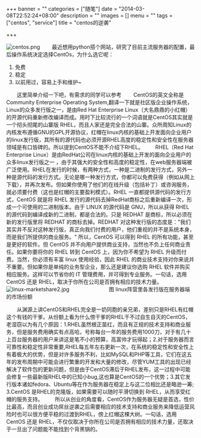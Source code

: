+++
banner = ""
categories = ["随笔"]
date = "2014-03-08T22:52:24+08:00"
description = ""
images = []
menu = ""
tags = ["centos", "service"]
title = "centos的逆袭"

+++

![centos.png](http://user-image.logdown.io/user/1175/blog/1158/post/98892/NdKBG3eTS2mFhnM7n1IS_centos.png)
&emsp;&emsp;最近想用python搭个网站，研究了目前主流服务器的配置，最后操作系统决定选择CentOs，为什么选它呢：

1. 免费
2. 稳定
3. 以前用过，容易上手和维护~

&emsp;&emsp;这里简单介绍一下吧，有需求的同学可以参考
&emsp;&emsp;CentOS的英文全称是Community Enterprise Operating System,翻译一下就是社区版企业操作系统，Linux的众多发行版之一，是由Red Hat Enterprise Linux（大名鼎鼎的小红帽）的开源代码重新修改编译而成。用时下比较流行的一个词语就是CentOS其实就是一个彻头彻尾的山寨版 RHEL，而且人家还是完全合法的山寨。众所周知Linux的内核发布遵循GNU的GPL开源协议，红帽在linux内核的基础上开发面向企业用户的linux发行版，其所有的源代码也必须开源RHEL高度的稳定性和安全性在服务器领域是有口皆碑的。所以提到CentOS不能不介绍下RHEL。
&emsp;&emsp;RHEL（Red Hat Enterprise Linux）是由RedHat公司在linux内核的基础上开发的面向企业用户的众多linux发行版之一 ，由于其强大的安全性和高度的稳定性，在web服务器端被广泛使用。RHEL在发行的时候，有两种方式，一种是二进制的发行方式，另外一种是源代码的发行方式。无论是哪一种发行方式，你都可以免费获得（例如从网上下载），并再次发布。但如果你使用了他们的在线升级（包括补丁）或咨询服务，就必须要付费（这也是红帽的主要盈利模式）。RHEL 一直都提供源代码的发行方式，CentOS 就是将 RHEL 发行的源代码去掉RedHat商标之后重新编译一次，形成一个可使用的二进制版本。由于 LINUX 的源代码是 GNU，所以从获得 RHEL 的源代码到编译成新的二进制，都是合法的。只是 REDHAT 是商标，所以必须在新的发行版里将 REDHAT 的商标去掉。REDHAT 对这种发行版的态度是："我们其实并不反对这种发行版，真正向我们付费的用户，他们重视的并不是系统本身，而是我们所提供的商业服务。" 所以，CentOS 可以得到 RHEL 的所有功能，甚至是更好的软件。但 CentOS 并不向用户提供商业支持，当然也不负上任何商业责任。如果你要将你的 RHEL 转到 CentOS 上，因为你不希望为 RHEL 升级而付费。当然，你必须有丰富 linux 使用经验，因此 RHEL 的商业技术支持对你来说并不重要。但如果你是单纯的业务型企业，那么还是建议你选购 RHEL 软件并购买相应服务。这样可以节省你的 IT 管理费用，并可得到专业服务。一句话，选用 CentOS 还是 RHEL，取决于你所在公司是否拥有相应的技术力量。
               ![linux-marketshare2.jpg](http://user-image.logdown.io/user/1175/blog/1158/post/98892/uz90Xz8IQX6aA9r92F1q_linux-marketshare2.jpg)
               &emsp;&emsp;&emsp;&emsp; &emsp;&emsp;&emsp;图 linux阵营里各发行版在服务器端的市场份额

&emsp;&emsp;从渊源上讲CentOS和RHEL完全是一奶同胞的亲兄弟，差别只是RHEL有红帽这个有钱的干爹。从份额上看为什么傍干爹的RHEL干不过自生自灭的CentOS，老湿窃以为有几个原因：1.RHEL虽然根正苗红，而且有正规的技术支持和商业服务，但是服务费用确实有点高哈，号称每台一年的服务费用1000刀，对于有几十上百台服务器的用户来讲这是笔不小的预算，高富帅才玩得起；2.对于服务器而言可靠性和稳定性非常重要,RHEL每五年左右更新一次，在系统的稳定性和安全性上有着极大的优势，但是对许多服务不利，比如MySQL和PHP等工具，它们在这五年的发布周期中可能会进行繁重的开发和大量的修改，尽管YUM工具的出现已经解决了软件包的更新问题，但是由于CentOS滞后于RHEL发布，这一过程中可能会修复一些最新版RHEL中的已知小bug,这也算是CentOS的一个优势；3.其它发行版本诸如fedora、Ubuntu等在作为服务器在稳定上与这二位相比还是略逊一筹; 3.CentOS 是RHEL的克隆版，如果需要可以随时平滑切换到 RHEL，从而享受红帽的服务支持。
&emsp;&emsp;所以从创业的角度看，CentOS作为服务器无疑是首选，性价比最高，而且创业成功屌丝逆袭之后需要相应的技术支持和商业服务来降低运营风险时也可以很方便平稳的过渡到RHEL，傍上红帽这棵大树。一句话，选用 CentOS 还是 RHEL，不仅仅取决于你所在公司是否拥有相应的技术力量，还取决于一旦出了问题能不能找到个背黑锅的。